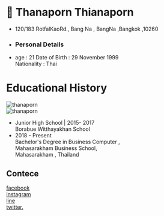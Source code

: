 # 👋 Thanaporn Thianaporn
- 120/183 RotfalKaoRd., Bang Na , BangNa ,Bangkok ,10260
- ### Personal Details
- age :  21
Date of Birth : 29 November 1999<br>
Nationality : Thai

# Educational History
![thanaporn](https://lh3.googleusercontent.com/PTdYabJfiCfAunf4mUaYxdy6NFzIFNy9kmON95L-WMVOzd4bFbil01MSIFIvZpC1R7a3YSiIYVw7mJ_lhI8IEPSezVWqEtojHN-kRWhXuVtxlDyfSPslDGfjCP3vyqEbv3S0KZF702bARiSQd6g3LVF7G7E8sVP-7oHNEzaxr2Kiml_7pccN1hirnEdfFAfelf5yUw-SnYAXeG_GKP27Ks_9bBkrsh8JjwPDTRkE6EnLrDqQbsb3VL4QUtCrCjpkDrTHrJJ6-u0aRIxnFNfCS4zlCr_N5s7QJyNQddCJ9V7lbTM9danosRjlSGDC8DLvcd78A-OsFDFTf2N1bo_J5McDRpbNSwp5eIMj3aGbbIEjmTseXHNjCcDBtk6K8nMWoRw8-XJwm0g8-NjAlwXJVjZL7131sAZjYnRPNt_FvBxlUAQYklGphjO1lLdQmfbz0yH0tcxlKfD6G5e2AMPC2YIlJs6vEqL7gjpA159HSBLRFv1iU_pJiuP8LUBI9rSbsrvv1p2OZ6XpHivHJg48kK-9I1rPOdxII5dXmDUxqPAAYPd-Vfb6TDvv2vA_xaOHSNzgpNh25Wi08DXkrSfsjYwMrm0WDqLrUF42eOlFyBFIN1-MbTM_oYmJf7p6I9TQGIMInbNigcP3a3lYdBxjmPWyyJ5VmKJTaQfAfSSOgQaL7S1XuIFfFAyYoF8jKueccVGSwJ1yVVY7ZjJwmP3HbVlv=w500-h350-no?authuser=0)<br>
![thanaporn](https://lh3.googleusercontent.com/Q3nkwQm1Ciui70YaAJaOLMFWmZ0ebUS359eH3IpcfR8TY2-aWv5fG7is-ZzvHnW22M6ozWt455OaVywfeqQ5DWle1rEutQVYJoF8y1VY0Z9vDc-_b7d6G2Tq1Im2OjmFNPXDm9zcpMEGN_hrrh2O2vDBzE2CIkt4GFvz0BMlnfLQ0NcJ2EH9EECibmTLznmkb48T4RUGl9bjWiVaRkZeElIAy_TSnw5goNRE6kmk3E3pRHFVRXfa9dN5mEFii4sl3IZro1VqBYSGDPd3fK4okUlZsYW04jRE5pZVt2ogla9tejUv5DGr3nC7dwH4m_Tsqnz6nQbHIaKYTq6-6ZU2G3sbUgkUI2RbBqQBuaY05fA29weNnRVWdTQKBA-Xmf_jz3HAgZFmYJzzkYQdv5dc2b-SpSMhU0SR8ei49eVEnd244hoAA1xDsT0uNioBuiqfjpipkLTYHVEFjS4wgftu8rRlKTEwfNJc4sO-rDLiyYK0d8D2nUVEm9Oub2NyJ87-iElkGMFNt9rL873bChvCL8aDbkrBSKzm8ZWcX-jTrOd6FWnapyqWDdqOCks8zRb4-ksGup4AG8CspaN4m1XQiWzPKUtj6SEzHvrmMbR0dd3onjOEkKWiVCRHm_WHwm54OQtBvqcsik2gJsOBbAvdb_miEW-IebaoW4KdXwhmu5mPWxXG5LoeO1-LLjIy62Et225Bkn6z8AohQDIXyJrWD19f=w500-h350-no?authuser=0)
* Junior High School |  2015- 2017<br>
Borabue Witthayakhan School<br>
* 2018 - Present<br>
Bachelor's Degree in Business Computer ,<br>
Mahasarakham Business School,<br>
Mahasarakham , Thailand<br>


## Contece
[facebook](https://www.facebook.com/profile.php?id=100025184304049)<br>
[instagram](https://www.instagram.com/)<br>
[line](https://line.me/ti/p/PAoHQ4GU7x?fbclid=IwAR12ZQb_htrdqET_-lMwJG0i_00_6IIW_y1lRXRvWJXHPY1dUY1cM7pO0vI)<br>
[twitter.](https://twitter.com/ThXthana?s=07&fbclid=IwAR0CPtv56Zg9cI6rexuOHKstP2PQKTKnqaBJKxQ1wqutJytP7a5W1eIUi84)<br>
<!---
<!---
Thanaporn2518/Thanaporn2518 is a ✨ special ✨ repository because its `README.md` (this file) appears on your GitHub profile.
You can click the Preview link to take a look at your changes.
--->
